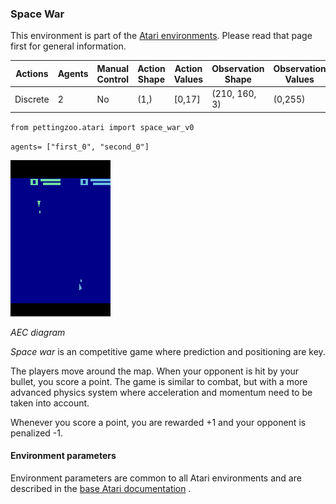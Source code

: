 
### Space War

This environment is part of the [Atari environments](../atari.md). Please read that page first for general information.

| Actions | Agents  | Manual Control | Action Shape | Action Values | Observation Shape | Observation Values |
|---------|---------|----------------|--------------|---------------|-------------------|--------------------|
| Discrete  | 2 | No      | (1,)    | [0,17]         | (210, 160, 3)         | (0,255)            |

`from pettingzoo.atari import space_war_v0`

`agents= ["first_0", "second_0"]`

![space_war gif](atari_space_war.gif)

*AEC diagram*

*Space war* is an competitive game where prediction and positioning are key.

The players move around the map. When your opponent is hit by your bullet,
you score a point. The game is similar to combat, but with a more advanced physics system where acceleration and momentum need to be taken into account. 

Whenever you score a point, you are rewarded +1 and your opponent is penalized -1.


#### Environment parameters

Environment parameters are common to all Atari environments and are described in the [base Atari documentation](../atari.md) .

